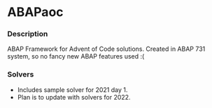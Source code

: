 # ABAPaoc
### Description
ABAP Framework for Advent of Code solutions. Created in ABAP 731 system, so no fancy new ABAP features used :(

### Solvers
- Includes sample solver for 2021 day 1.
- Plan is to update with solvers for 2022.
